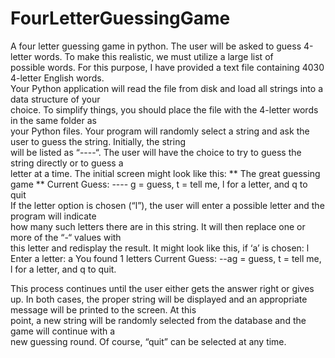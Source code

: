 # FourLetterGuessingGame
A four letter guessing game in python.
The	user	will	be	asked	to	guess	4-letter	words.	To	make	this	realistic,	we	must	utilize	a	large	list	of	
possible	words.		For	this	purpose,	I	have	provided	a	text	file	containing	4030	4-letter	English	words.	
Your	Python application	will	read the	file	from	disk	and	load all	strings	into	a	data	structure	of	your	
choice. To	simplify	things,	you	should	place	the	file	with	the	4-letter words	in	the	same	folder	as	
your	Python	files.
Your	program	will	randomly	select	a	string	and	ask	the	user	to	guess	the	string.	Initially,	the	string	
will	be	listed	as	“----“.	The user	will	have	the	choice	to	try	to	guess	the	string	directly	or	to	guess	a	
letter	at	a	time.	The	initial	screen	might	look	like	this:
** The great guessing game **
Current Guess: ----
g = guess, t = tell me, l for a letter, and q to quit		
If	the	letter	option	is	chosen (“l”),	the	user	will	enter	a	possible letter	and	the	program	will	indicate	
how	many	such	letters	there	are	in	this	string.	It	will	then	replace	one	or	more	of	the	“-“	values	with	
this	letter	and	redisplay	the	result.	It	might	look	like	this,	if	‘a’	is	chosen:
l
Enter a letter:
a
You found 1 letters
Current Guess: --ag = guess, t = tell me, l for a letter, and q to quit.

This	process	continues	until	the	user	either	gets	the	answer	right	or	gives	up.	In	both	cases,	the	
proper	string will	be	displayed	and	an	appropriate	message	will	be	printed	to	the	screen.		At	this	
point,	a	new	string	will	be	randomly	selected	from	the	database	and	the	game	will	continue	with	a	
new	guessing	round.	Of	course,	“quit”	can	be	selected	at	any	time.
